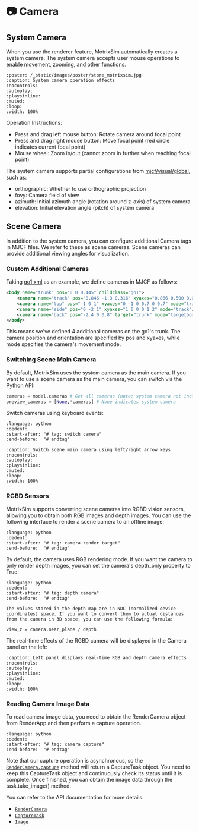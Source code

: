 # 📷 Camera

## System Camera

When you use the renderer feature, MotrixSim automatically creates a system camera. The system camera accepts user mouse operations to enable movement, zooming, and other functions.

```{video} /_static/videos/store_motrixsim.mp4
:poster: /_static/images/poster/store_motrixsim.jpg
:caption: System camera operation effects
:nocontrols:
:autoplay:
:playsinline:
:muted:
:loop:
:width: 100%
```

Operation Instructions:

-   Press and drag left mouse button: Rotate camera around focal point
-   Press and drag right mouse button: Move focal point (red circle indicates current focal point)
-   Mouse wheel: Zoom in/out (cannot zoom in further when reaching focal point)

The system camera supports partial configurations from [mjcf/visual/global](https://mujoco.readthedocs.io/en/stable/XMLreference.html#visual-global), such as:

-   orthographic: Whether to use orthographic projection
-   fovy: Camera field of view
-   azimuth: Initial azimuth angle (rotation around z-axis) of system camera
-   elevation: Initial elevation angle (pitch) of system camera

## Scene Camera

In addition to the system camera, you can configure additional Camera tags in MJCF files. We refer to these as scene cameras. Scene cameras can provide additional viewing angles for visualization.

### Custom Additional Cameras

Taking [go1.xml](../../../../examples/assets/go1/go1_mjx_fullcollisions.xml) as an example, we define cameras in MJCF as follows:

```xml
<body name="trunk" pos="0 0 0.445" childclass="go1">
    <camera name="track" pos="0.846 -1.3 0.316" xyaxes="0.866 0.500 0.000 -0.171 0.296 0.940" mode="track"/>
    <camera name="top" pos="-1 0 1" xyaxes="0 -1 0 0.7 0 0.7" mode="track"/>
    <camera name="side" pos="0 -2 1" xyaxes="1 0 0 0 1 2" mode="track"/>
    <camera name="back" pos="-2.4 0 0.8" target="trunk" mode="targetbody"/>
</body>
```

This means we've defined 4 additional cameras on the go1's trunk. The camera position and orientation are specified by pos and xyaxes, while mode specifies the camera's movement mode.

### Switching Scene Main Camera

By default, MotrixSim uses the system camera as the main camera. If you want to use a scene camera as the main camera, you can switch via the Python API:

```python
cameras = model.cameras # Get all cameras (note: system camera not included here)
preview_cameras = [None,*cameras] # None indicates system camera
```

Switch cameras using keyboard events:

```{literalinclude} ../../../../examples/go1.py
:language: python
:dedent:
:start-after: "# tag: switch camera"
:end-before:  "# endtag"

```

```{video} /_static/videos/switch_camera.mp4
:caption: Switch scene main camera using left/right arrow keys
:nocontrols:
:autoplay:
:playsinline:
:muted:
:loop:
:width: 100%
```

### RGBD Sensors

MotrixSim supports converting scene cameras into RGBD vision sensors, allowing you to obtain both RGB images and depth images. You can use the following interface to render a scene camera to an offline image:

```{literalinclude} ../../../../examples/go1.py
:language: python
:dedent:
:start-after: "# tag: camera render target"
:end-before:  "# endtag"

```

By default, the camera uses RGB rendering mode. If you want the camera to only render depth images, you can set the camera's depth_only property to True:

```{literalinclude} ../../../../examples/go1.py
:language: python
:dedent:
:start-after: "# tag: depth camera"
:end-before:  "# endtag"

```

```{note}
The values stored in the depth map are in NDC (normalized device coordinates) space. If you want to convert them to actual distances from the camera in 3D space, you can use the following formula:

view_z = camera.near_plane / depth

```

The real-time effects of the RGBD camera will be displayed in the Camera panel on the left:

```{video} /_static/videos/rgbd_camera.mp4
:caption: Left panel displays real-time RGB and depth camera effects
:nocontrols:
:autoplay:
:playsinline:
:muted:
:loop:
:width: 100%
```

### Reading Camera Image Data

To read camera image data, you need to obtain the RenderCamera object from RenderApp and then perform a capture operation.

```{literalinclude} ../../../../examples/go1.py
:language: python
:dedent:
:start-after: "# tag: camera capture"
:end-before:  "# endtag"
```

Note that our capture operation is asynchronous, so the [`RenderCamera.capture`] method will return a CaptureTask object. You need to keep this CaptureTask object and continuously check its status until it is complete. Once finished, you can obtain the image data through the task.take_image() method.

You can refer to the API documentation for more details:

-   [`RenderCamera`]
-   [`CaptureTask`]
-   [`Image`]

[`RenderCamera`]: motrixsim.render.RenderCamera
[`CaptureTask`]: motrixsim.render.CaptureTask
[`Image`]: motrixsim.render.Image
[`RenderCamera.capture`]: motrixsim.render.RenderCamera.capture
